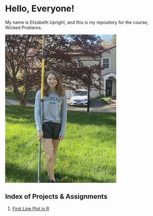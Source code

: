 # Hello, Everyone!

My name is Elizabeth Upright, and this is my repository for the course, Wicked Problems. 

![](wmpicture.jpg)

## Index of Projects & Assignments

1. [First Line Plot in R](line_plot.md)
